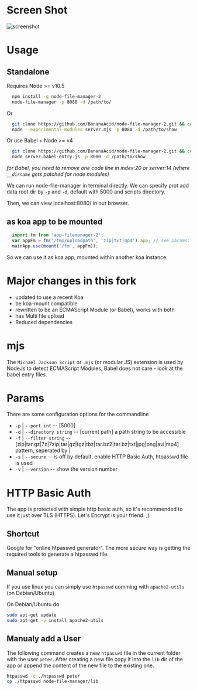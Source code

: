 # Screen Shot
![screenshot](https://raw.githubusercontent.com/efeiefei/node-file-manager/master/example/screenshot.png)


# Usage

## Standalone
Requires Node >= v10.5
```sh
  npm install -g node-file-manager-2
  node-file-manager -p 8080 -d /path/to/
```

Or

```sh
  git clone https://github.com/BananaAcid/node-file-manager-2.git && cd node-file-manager-2 && npm i
  node --experimental-modules server.mjs -p 8080 -d /path/to/show
```

Or use Babel + Node >= v4

```sh
  git clone https://github.com/BananaAcid/node-file-manager-2.git && cd node-file-manager-2 && npm i && npm i --only=dev
  node server.babel-entry.js -p 8080 -d /path/to/show
```
*for Babel, you need to remove one code line in index:20 or server:14 (where `__dirname` gets patched for node modules)*

We can run node-file-manager in terminal directly. We can specify prot add data root dir by `-p` and `-d`, default with 5000 and scripts directory.

Then, we can view localhost:8080/ in our browser.

## as koa app to be mounted

```js
  import fm from 'app-filemanager-2';
  var appFm = fm('/tmp/uploadpath', 'zip|txt|mp4').app; // see params: d & f
  mainApp.use(mount('/fm', appFm));
```

So we can use it as koa app, mounted within another koa instance.

# Major changes in this fork
- updated to use a recent Koa
- be koa-mount compatible
- rewritten to be an ECMAScript Module (or Babel), works with both
- has Multi file upload
- Reduced dependencies

# mjs
The `Michael Jackson Script` or `.mjs` (or modular JS) extension is used by NodeJs to detect ECMAScript Modules, Babel does not care - look at the babel entry files.

# Params
There are some configuration options for the commandline

- `-p` | `--port int` -- [5000]
- `-d` | `--directory string` -- [current path] a path string to be accessible
- `-f` | `--filter string` -- [zip|tar.gz|7z|7zip|tar|gz|tgz|tbz|tar.bz2|tar.bz|txt|jpg|png|avi|mp4] pattern, seperated by |
- `-s` | `--secure` -- is off by default, enable HTTP Basic Auth, htpasswd file is used
- `-v` | `--version` -- show the version number

# HTTP Basic Auth
The app is protected with simple http basic auth, so it's recommended to use it just over TLS (HTTPS). Let's Encrypt is your friend. ;)

## Shortcut
Google for "online htpasswd generator". The more secure way is getting the required tools to generate a htpasswd file.

## Manual setup
If you use linux you can simply use `htpasswd` comming with `apache2-utils` (on Debian/Ubuntu)

On Debian/Ubuntu do:
```bash
sudo apt-get update
sudo apt-get -y install apache2-utils
```

## Manualy add a User
The following command creates a new `htpasswd` file in the current folder with the user `peter`. After creating a new file copy it into the `lib` dir of the app or append the content of the new file to the existing one.
```bash
htpasswd -c ./htpasswd peter
cp ./htpasswd node-file-manager/lib
```